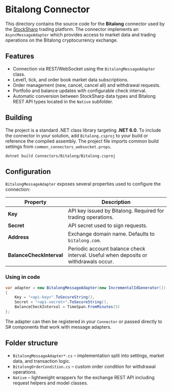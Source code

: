 # Bitalong Connector

This directory contains the source code for the **Bitalong** connector used by the [StockSharp](https://github.com/StockSharp/StockSharp) trading platform. The connector implements an `AsyncMessageAdapter` which provides access to market data and trading operations on the Bitalong cryptocurrency exchange.

## Features

- Connection via REST/WebSocket using the `BitalongMessageAdapter` class.
- Level1, tick, and order book market data subscriptions.
- Order management (new, cancel, cancel all) and withdrawal requests.
- Portfolio and balance updates with configurable check interval.
- Automatic conversion between StockSharp data types and Bitalong REST API types located in the `Native` subfolder.

## Building

The project is a standard .NET class library targeting **.NET 6.0**. To include the connector in your solution, add `Bitalong.csproj` to your build or reference the compiled assembly. The project file imports common build settings from `common_connectors_websocket.props`.

```
dotnet build Connectors/Bitalong/Bitalong.csproj
```

## Configuration

`BitalongMessageAdapter` exposes several properties used to configure the connection:

| Property | Description |
|----------|-------------|
| **Key** | API key issued by Bitalong. Required for trading operations. |
| **Secret** | API secret used to sign requests. |
| **Address** | Exchange domain name. Defaults to `bitalong.com`. |
| **BalanceCheckInterval** | Periodic account balance check interval. Useful when deposits or withdrawals occur. |

### Using in code

```csharp
var adapter = new BitalongMessageAdapter(new IncrementalIdGenerator())
{
    Key = "<api-key>".ToSecureString(),
    Secret = "<api-secret>".ToSecureString(),
    BalanceCheckInterval = TimeSpan.FromMinutes(5)
};
```

The adapter can then be registered in your `Connector` or passed directly to S# components that work with message adapters.

## Folder structure

- `BitalongMessageAdapter*.cs` – implementation split into settings, market data, and transaction logic.
- `BitalongOrderCondition.cs` – custom order condition for withdrawal operations.
- `Native` – lightweight wrappers for the exchange REST API including request helpers and model classes.


